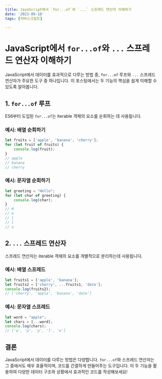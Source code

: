 ```yaml
---
title: JavaScript에서 `for...of`와 `...` 스프레드 연산자 이해하기
date: '2023-09-18'
tags: [자바스크립트]

---
```


# JavaScript에서 `for...of`와 `...` 스프레드 연산자 이해하기

JavaScript에서 데이터를 효과적으로 다루는 방법 중, `for...of` 루프와 `...` 스프레드 연산자가 주요한 도구 중 하나입니다. 이 포스팅에서는 두 기능의 핵심을 쉽게 이해할 수 있도록 알아봅니다.

## 1. `for...of` 루프

ES6부터 도입된 `for...of`는 iterable 객체의 요소를 순회하는 데 사용됩니다.

### 예시: 배열 순회하기

```javascript
let fruits = ['apple', 'banana', 'cherry'];
for (let fruit of fruits) {
    console.log(fruit);
}
// apple
// banana
// cherry
```

### 예시: 문자열 순회하기

```javascript
let greeting = "Hello";
for (let char of greeting) {
    console.log(char);
}
// H
// e
// l
// l
// o
```

## 2. `...` 스프레드 연산자

스프레드 연산자는 iterable 객체의 요소를 개별적으로 분리하는데 사용됩니다.

### 예시: 배열 스프레드

```javascript
let fruits1 = ['apple', 'banana'];
let fruits2 = ['cherry', ...fruits1, 'date'];
console.log(fruits2); 
// ['cherry', 'apple', 'banana', 'date']
```

### 예시: 문자열 스프레드

```javascript
let word = "apple";
let chars = [...word];
console.log(chars); 
// ['a', 'p', 'p', 'l', 'e']
```

## 결론

JavaScript에서 데이터를 다루는 방법은 다양합니다. `for...of`와 스프레드 연산자는 그 중에서도 매우 효율적이며, 코드를 간결하게 만들어주는 도구입니다. 이 두 기능을 활용하여 다양한 데이터 구조와 상황에서 효과적인 코드를 작성해보세요!

